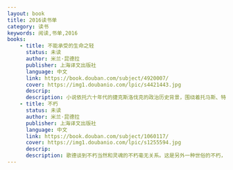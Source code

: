 ```yaml
---
layout: book
title: 2016读书单
category: 读书
keywords: 阅读,书单,2016
books: 
    - title: 不能承受的生命之轻
      status: 未读
      author: 米兰·昆德拉 
      publisher: 上海译文出版社
      language: 中文
      link: https://book.douban.com/subject/4920007/         
      cover: https://img1.doubanio.com/lpic/s4421443.jpg
      descrip:
      description: 小说依托六十年代的捷克斯洛伐克的政治历史背景，围绕着托马斯、特蕾莎、萨比娜和弗兰茨等人物，以托马斯与特蕾莎的爱情为主线展开故事。爱与做爱，灵魂与肉体，拯救与放逐，忠诚与背叛，昆德拉把一个个的矛盾摆在面前，“到底选择什么？是重还是轻？”“重便真的残酷，而轻便真的美丽？”重与轻不再是物理上的简单对立，而是如昆德拉所说：“重与轻的对立是所有对立中最神秘、最模糊的。
    - title: 不朽
      status: 未读
      author: 米兰·昆德拉 
      publisher: 上海译文出版社
      language: 中文
      link: https://book.douban.com/subject/1060117/          
      cover: https://img1.doubanio.com/lpic/s1255594.jpg
      descrip:
      description: 歌德谈到不朽当然和灵魂的不朽毫无关系。这是另外一种世俗的不朽，是指死后有留在人记忆中的那些人的不朽。任何人都能得到这种伟大程度不等，、时间长短不一的不朽，每个人从青少年时代起就可以有这个向往。我在童年时代每星期日都到一个摩拉维亚村子去闲逛；据说这个村的村长在他家的客厅里放着一只没有盖盖子的棺材，在他对自己感到特别满意的适当时刻，他便躺进这口棺材，想象着自己的葬礼。他一生中最美好的时刻莫过于躺在棺材里梦想；就这样，他居住在他的不朽中。
---
```


     
  